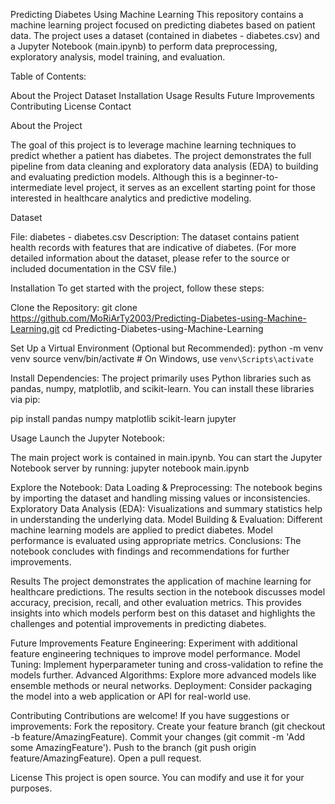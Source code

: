 Predicting Diabetes Using Machine Learning
This repository contains a machine learning project focused on predicting diabetes based on patient data. The project uses a dataset (contained in diabetes - diabetes.csv) and a Jupyter Notebook (main.ipynb) to perform data preprocessing, exploratory analysis, model training, and evaluation.

Table of Contents:

About the Project
Dataset
Installation
Usage
Results
Future Improvements
Contributing
License
Contact

About the Project

The goal of this project is to leverage machine learning techniques to predict whether a patient has diabetes. The project demonstrates the full pipeline from data cleaning and exploratory data analysis (EDA) to building and evaluating prediction models. Although this is a beginner-to-intermediate level project, it serves as an excellent starting point for those interested in healthcare analytics and predictive modeling.

Dataset

File: diabetes - diabetes.csv
Description: The dataset contains patient health records with features that are indicative of diabetes. (For more detailed information about the dataset, please refer to the source or included documentation in the CSV file.)

Installation
To get started with the project, follow these steps:

Clone the Repository:
git clone https://github.com/MoRiArTy2003/Predicting-Diabetes-using-Machine-Learning.git
cd Predicting-Diabetes-using-Machine-Learning

Set Up a Virtual Environment (Optional but Recommended):
python -m venv venv
source venv/bin/activate  # On Windows, use `venv\Scripts\activate`

Install Dependencies:
The project primarily uses Python libraries such as pandas, numpy, matplotlib, and scikit-learn. You can install these libraries via pip:

pip install pandas numpy matplotlib scikit-learn jupyter

Usage
Launch the Jupyter Notebook:

The main project work is contained in main.ipynb. You can start the Jupyter Notebook server by running:
jupyter notebook main.ipynb

Explore the Notebook:
Data Loading & Preprocessing: The notebook begins by importing the dataset and handling missing values or inconsistencies.
Exploratory Data Analysis (EDA): Visualizations and summary statistics help in understanding the underlying data.
Model Building & Evaluation: Different machine learning models are applied to predict diabetes. Model performance is evaluated using appropriate metrics.
Conclusions: The notebook concludes with findings and recommendations for further improvements.

Results
The project demonstrates the application of machine learning for healthcare predictions. The results section in the notebook discusses model accuracy, precision, recall, and other evaluation metrics. This provides insights into which models perform best on this dataset and highlights the challenges and potential improvements in predicting diabetes.

Future Improvements
Feature Engineering: Experiment with additional feature engineering techniques to improve model performance.
Model Tuning: Implement hyperparameter tuning and cross-validation to refine the models further.
Advanced Algorithms: Explore more advanced models like ensemble methods or neural networks.
Deployment: Consider packaging the model into a web application or API for real-world use.

Contributing
Contributions are welcome! If you have suggestions or improvements:
Fork the repository.
Create your feature branch (git checkout -b feature/AmazingFeature).
Commit your changes (git commit -m 'Add some AmazingFeature').
Push to the branch (git push origin feature/AmazingFeature).
Open a pull request.

License
This project is open source. You can modify and use it for your purposes.

